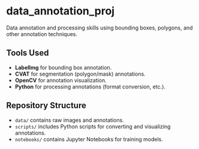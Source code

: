 # data_annotation_proj
Data annotation and processing skills using bounding boxes, polygons, and other annotation techniques.


## Tools Used
- **LabelImg** for bounding box annotation.
- **CVAT** for segmentation (polygon/mask) annotations.
- **OpenCV** for annotation visualization.
- **Python** for processing annotations (format conversion, etc.).

## Repository Structure
- `data/` contains raw images and annotations.
- `scripts/` includes Python scripts for converting and visualizing annotations.
- `notebooks/` contains Jupyter Notebooks for training models.
